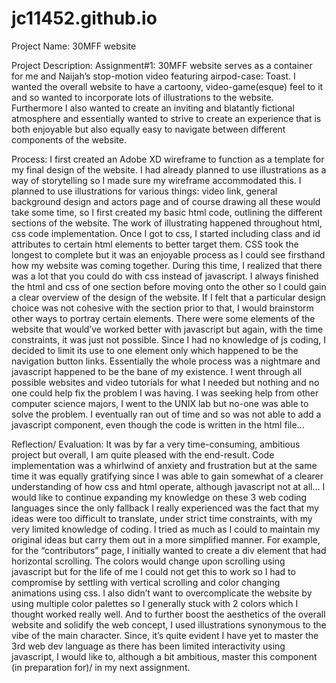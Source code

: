 # jc11452.github.io

Project Name: 30MFF website

Project Description: 
Assignment#1: 30MFF website serves as a container for me and Naijah’s stop-motion video featuring airpod-case: Toast. I wanted the overall website to have a cartoony, video-game(esque) feel to it and so wanted to incorporate lots of illustrations to the website. Furthermore I also wanted to create an inviting and blatantly fictional atmosphere and essentially wanted to strive to create an experience that is both enjoyable but also equally easy to navigate between different components of the website. 

Process: 
I first created an Adobe XD wireframe to function as a template for my final design of the website. I had already planned to use illustrations as a way of storytelling so I made sure my wireframe accommodated this. I planned to use illustrations for various things: video link, general background design and actors page and of course drawing all these would take some time, so I first created my basic html code, outlining the different sections of the website. The work of illustrating happened throughout html, css code implementation. Once I got to css, I started including class and id attributes to certain html elements to better target them. CSS took the longest to complete but it was an enjoyable process as I could see firsthand how my website was coming together. During this time, I realized that there was a lot that you could do with css instead of  javascript. I always finished the html and css of one section before moving onto the other so I could gain a clear overview of the design of the website. If I felt that a particular design choice was not cohesive with the section prior to that, I would brainstorm other ways to portray certain elements. There were some elements of the website that would’ve worked better with javascript but again, with the time constraints, it was just not possible. Since I had no knowledge of js coding, I decided to limit its use to one element only which happened to be the navigation button links. Essentially the whole process was a nightmare and javascript happened to be the bane of my existence. I went through all possible websites and video tutorials for what I needed but nothing and no one could help fix the problem I was having. I was seeking help from other computer science majors, I went to the UNIX lab but no-one was able to solve the problem. I eventually ran out of time and so was not able to add a javascript component, even though the code is written in the html file... 

Reflection/ Evaluation: 
It was by far a very time-consuming, ambitious project but overall, I am quite pleased with the end-result. Code implementation was a whirlwind of anxiety and frustration but at the same time it was equally gratifying since I was able to gain somewhat of a clearer understanding of how css and html operate, although javascript not at all… I would like to continue expanding my knowledge on these 3 web coding languages since the only fallback I really experienced was the fact that my ideas were too difficult to translate, under strict time constraints, with my very limited knowledge of coding. I tried as much as I could to maintain my original ideas but carry them out in a more simplified manner. For example, for the “contributors” page, I initially wanted to create a div element that had horizontal scrolling. The colors would change upon scrolling using javascript but for the life of me I could not get this to work so I had to compromise by settling with vertical scrolling and color changing animations using css. I also didn’t want to overcomplicate the website by using multiple color palettes so I generally stuck with 2 colors which I thought worked really well. And to further boost the aesthetics of the overall website and solidify the web concept, I used illustrations synonymous to the vibe of the main character. Since, it’s quite evident I have yet to master the 3rd web dev language as there has been limited interactivity using javascript, I would like to, although a bit ambitious, master this component (in preparation for)/ in my next assignment. 
